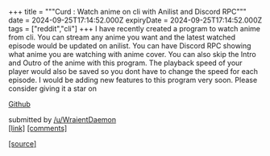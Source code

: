 +++
title = """Curd : Watch anime on cli with Anilist and Discord RPC"""
date = 2024-09-25T17:14:52.000Z
expiryDate = 2024-09-25T17:14:52.000Z
tags = ["reddit","cli"]
+++
I have recently created a program to watch anime from cli. You can stream any anime you want and the latest watched episode would be updated on anilist. You can have Discord RPC showing what anime you are watching with anime cover. You can also skip the Intro and Outro of the anime with this program. The playback speed of your player would also be saved so you dont have to change the speed for each episode. I would be adding new features to this program very soon. Please consider giving it a star on

[Github](https://github.com/Wraient/curd)

submitted by [/u/WraientDaemon](https://www.reddit.com/user/WraientDaemon)  
[\[link\]](https://www.reddit.com/r/commandline/comments/1fp9tty/curd_watch_anime_on_cli_with_anilist_and_discord/) [\[comments\]](https://www.reddit.com/r/commandline/comments/1fp9tty/curd_watch_anime_on_cli_with_anilist_and_discord/)

[[source]](https://www.reddit.com/r/commandline/comments/1fp9tty/curd_watch_anime_on_cli_with_anilist_and_discord/)
